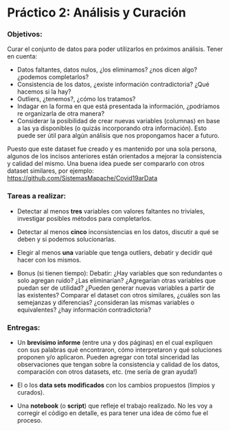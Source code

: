 
# Práctico 2: Análisis y Curación

### Objetivos: 

Curar el conjunto de datos para poder utilizarlos en próximos análisis. Tener en cuenta:

+ Datos faltantes, datos nulos, ¿los eliminamos? ¿nos dicen algo? ¿podemos completarlos?
+ Consistencia de los datos, ¿existe información contradictoria? ¿Qué hacemos si la hay?
+ Outliers, ¿tenemos?, ¿cómo los tratamos? 
+ Indagar en la forma en que está presentada la información, ¿podríamos re organizarla de otra manera?
+ Considerar la posibilidad de crear nuevas variables (columnas) en base a las ya disponibles 
(o quizás incorporando otra información). 
Esto puede ser útil para algún análisis que nos propongamos hacer a futuro.


Puesto que este dataset fue creado y es mantenido por una sola persona, 
algunos de los incisos anteriores están orientados a mejorar la consistencia y calidad del mismo. 
Una buena idea puede ser compararlo con otros dataset similares, 
por ejemplo: https://github.com/SistemasMapache/Covid19arData


### Tareas a realizar:

* Detectar al menos **tres** variables con valores faltantes no triviales, investigar posibles métodos para completarlos.

* Detectar al menos **cinco** inconsistencias en los datos, discutir a qué se deben y si podemos solucionarlas.
 
* Elegir al menos **una** variable que tenga outliers, debatir y decidir qué hacer con los mismos.

* Bonus (si tienen tiempo): Debatir: ¿Hay variables que son redundantes o solo agregan ruido? ¿Las eliminarían? 
¿Agregarían otras variables que puedan ser de utilidad? ¿Pueden generar nuevas variables a partir de las existentes?
Comparar el dataset con otros similares, ¿cuáles son las semejanzas y diferencias? ¿consideran las mismas variables o equivalentes? 
¿hay información contradictoria?

### Entregas:

+ Un **brevísimo informe** (entre una y dos páginas) en el cual expliquen con sus palabras qué encontraron, 
cómo interpretaron y qué soluciones proponen y/o aplicaron. 
Pueden agregar con total sinceridad las observaciones que tengan sobre la consistencia y calidad de los datos, 
comparación con otros datasets, etc. (me sería de gran ayuda!)

+ El o los **data sets modificados** con los cambios propuestos (limpios y curados).

+ Una **notebook** (o **script**) que refleje el trabajo realizado. 
No les voy a corregir el código en detalle, es para tener una idea de cómo fue el proceso.